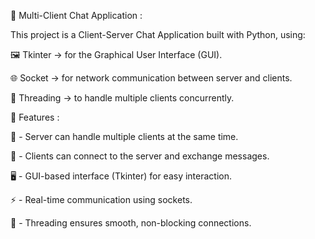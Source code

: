 💬 Multi-Client Chat Application : 

This project is a Client-Server Chat Application built with Python, using:

🖼️ Tkinter → for the Graphical User Interface (GUI).

🌐 Socket → for network communication between server and clients.

🔄 Threading → to handle multiple clients concurrently.


📌 Features  : 

👥 - Server can handle multiple clients at the same time.

🔗 - Clients can connect to the server and exchange messages.

🖥️ - GUI-based interface (Tkinter) for easy interaction.

⚡ - Real-time communication using sockets.

🧵 - Threading ensures smooth, non-blocking connections.
